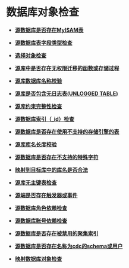 # 数据库对象检查<a name="drs_11_0067"></a>

-   **[源数据库是否存在MyISAM表](源数据库是否存在MyISAM表.md)**  

-   **[源数据库表字段类型检查](源数据库表字段类型检查.md)**  

-   **[选择对象检查](选择对象检查.md)**  

-   **[源库中是否存在无权限迁移的函数或存储过程](源库中是否存在无权限迁移的函数或存储过程.md)**  

-   **[源库数据库名称校验](源库数据库名称校验.md)**  

-   **[源库是否包含无日志表\(UNLOGGED TABLE\)](源库是否包含无日志表(UNLOGGED-TABLE).md)**  

-   **[源库约束完整性检查](源库约束完整性检查.md)**  

-   **[源数据库索引（\_id）检查](源数据库索引（_id）检查.md)**  

-   **[源数据库是否存在使用不支持的存储引擎的表](源数据库是否存在使用不支持的存储引擎的表.md)**  

-   **[源库库名长度校验](源库库名长度校验.md)**  

-   **[源数据库是否存在不支持的特殊字符](源数据库是否存在不支持的特殊字符.md)**  

-   **[映射到目标库中的库名是否合法](映射到目标库中的库名是否合法.md)**  

-   **[源库无主键表检查](源库无主键表检查.md)**  

-   **[源端是否存在触发器或事件](源端是否存在触发器或事件.md)**  

-   **[源数据库角色依赖检查](源数据库角色依赖检查.md)**  

-   **[源数据库账号依赖检查](源数据库账号依赖检查.md)**  

-   **[源数据库是否存在被禁用的聚集索引](源数据库是否存在被禁用的聚集索引.md)**  

-   **[源数据库是否存在名称为cdc的schema或用户](源数据库是否存在名称为cdc的schema或用户.md)**  

-   **[映射数据库对象检查](映射数据库对象检查.md)**  


